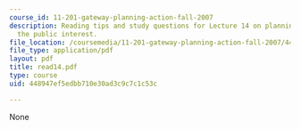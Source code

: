 ```yaml
---
course_id: 11-201-gateway-planning-action-fall-2007
description: Reading tips and study questions for Lecture 14 on planning ethics and
  the public interest.
file_location: /coursemedia/11-201-gateway-planning-action-fall-2007/448947ef5edbb710e30ad3c9c7c1c53c_read14.pdf
file_type: application/pdf
layout: pdf
title: read14.pdf
type: course
uid: 448947ef5edbb710e30ad3c9c7c1c53c

---
```

None